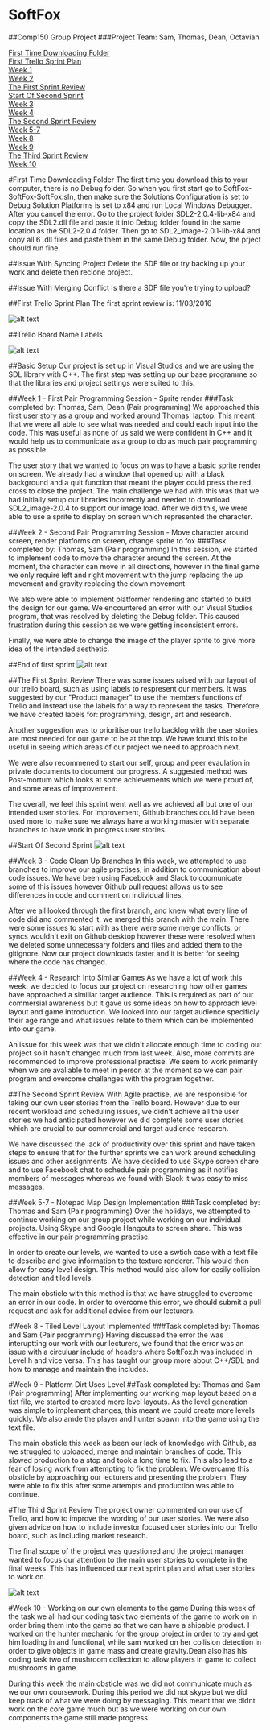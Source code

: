 # SoftFox
##Comp150 Group Project
###Project Team: Sam, Thomas, Dean, Octavian

[First Time Downloading Folder](#first-time-downloading-folder)  
[First Trello Sprint Plan](#first-trello-sprint-plan)  
[Week 1](#week-1---first-pair-programming-session---sprite-render)  
[Week 2](#week-2---second-pair-programming-session---move-character-around-screen,-render-platforms-on-screen,-change-sprite-to-fox)  
[The First Sprint Review](#the-first-sprint-review)  
[Start Of Second Sprint](#start-of-second-sprint)  
[Week 3](#week-3---code-clean-up-branches)  
[Week 4](#week-4---research-into-similar-games)  
[The Second Sprint Review](#the-second-sprint-review)  
[Week 5-7](#week-5-7---notepad-map-design-implementation)  
[Week 8](#week-8---tiled-level-layout-implemented)  
[Week 9](#week-9---platform-dirt-uses-level)  
[The Third Sprint Review](#the-third-sprint-review)      
[Week 10](#week-10---working-on-our-own-elements-to-the-game)    

#First Time Downloading Folder
The first time you download this to your computer, there is no Debug folder. So when you first start go to SoftFox-SoftFox-SoftFox.sln, then make sure the Solutions Configuration is set to Debug Solution Platforms is set to x84 and run Local Windows Debugger. After you cancel the error. Go to the project folder SDL2-2.0.4-lib-x84 and copy the SDL2.dll file and paste it into Debug folder found in the same location as the SDL2-2.0.4 folder. Then go to SDL2_image-2.0.1-lib-x84 and copy all 6 .dll files and paste them in the same Debug folder. Now, the prject should run fine.

##Issue With Syncing Project
Delete the SDF file or try backing up your work and delete then reclone project.

##Issue With Merging Conflict
Is there a SDF file you're trying to upload?

##First Trello Sprint Plan
The first sprint review is: 11/03/2016

![alt text][first_sprint_plan_group]

[first_sprint_plan_group]: https://github.com/sw180283/SoftFox/blob/master/Trello/First_Sprint_Plan_Group.jpg "First Trello Sprint Plan"

##Trello Board Name Labels

![alt text][trello_board_name_label]

[trello_board_name_label]: https://github.com/sw180283/SoftFox/blob/master/Trello/Trello_Board_Name_Labels.jpg "Trello Board Name Labels"

##Basic Setup
Our project is set up in Visual Studios and we are using the SDL library with C++. The first step was setting up our base programme so that the libraries and project settings were suited to this.

##Week 1 - First Pair Programming Session - Sprite render
###Task completed by: Thomas, Sam, Dean (Pair programming)
We approached this first user story as a group and worked around Thomas' laptop. This meant that we were all able to see what was needed and could each input into the code. This was useful as none of us said we were confident in C++ and it would help us to communicate as a group to do as much pair programming as possible.

The user story that we wanted to focus on was to have a basic sprite render on screen. We already had a window that opened up with a black background and a quit function that meant the player could press the red cross to close the project. The main challenge we had with this was that we had initially setup our libraries incorrectly and needed to download SDL2_image-2.0.4 to support our image load. After we did this, we were able to use a sprite to display on screen which represented the character.

##Week 2 - Second Pair Programming Session - Move character around screen, render platforms on screen, change sprite to fox
###Task completed by: Thomas, Sam (Pair programming)
In this session, we started to implement code to move the character around the screen. At the moment, the character can move in all directions, however in the final game we only require left and right movement with the jump replacing the up movement and gravity replacing the down movement.

We also were able to implement platformer rendering and started to build the design for our game. We encountered an error with our Visual Studios program, that was resolved by deleting the Debug folder. This caused frustration during this session as we were getting inconsistent errors.

Finally, we were able to change the image of the player sprite to give more idea of the intended aesthetic.

##End of first sprint
![alt text][End_of_first_sprint]

[End_of_first_sprint]: https://github.com/sw180283/SoftFox/blob/master/Trello/First_Complete_Sprint_Plan.jpg "End Of First Sprint"

##The First Sprint Review
There was some issues raised with our layout of our trello board, such as using labels to respresent our members. It was suggested by our "Product manager" to use the members functions of Trello and instead use the labels for a way to represent the tasks. Therefore, we have created labels for: programming, design, art and research.

Another suggestion was to prioritise our trello backlog with the user stories are most needed for our game to be at the top. We have found this to be useful in seeing which areas of our project we need to approach next.

We were also recommened to start our self, group and peer evaulation in private documents to document our progress. A suggested method was Post-mortum which looks at some achievements which we were proud of, and some areas of improvement.

The overall, we feel this sprint went well as we achieved all but one of our intended user stories. For improvement, Github branches could have been used more to make sure we always have a working master with separate branches to have work in progress user stories.

##Start Of Second Sprint
![alt text][Start_of_second_sprint] 

[Start_of_second_sprint]: https://github.com/sw180283/SoftFox/blob/master/Trello/Second_Group_Sprint_Plan.jpg "Start Of Second Sprint"

##Week 3 - Code Clean Up Branches
In this week, we attempted to use branches to improve our agile practises, in addition to communication about code issues. We have been using Facebook and Slack to coomunicate some of this issues however Github pull request allows us to see differences in code and comment on individual lines.

After we all looked through the first branch, and knew what every line of code did and commented it, we merged this branch with the main. There were some issues to start with as there were some merge conflicts, or syncs wouldn't exit on Github desktop however these were resolved when we deleted some unnecessary folders and files and added them to the gitignore. Now our project downloads faster and it is better for seeing where the code has changed.

##Week 4 - Research Into Similar Games
As we have a lot of work this week, we decided to focus our project on researching how other games have approached a similiar target audience. This is required as part of our commersial awareness but it gave us some ideas on how to approach level layout and game introduction. We looked into our target audience specificly their age range and what issues relate to them which can be implemented into our game.

An issue for this week was that we didn't allocate enough time to coding our project so it hasn't changed much from last week. Also, more commits are recommended to improve professional practise. We seem to work primarily when we are avaliable to meet in person at the moment so we can pair program and overcome challanges with the program together.

##The Second Sprint Review
With Agile practise, we are responsible for taking our own user stories from the Trello board. However due to our recent workload and scheduling issues, we didn't achieve all the user stories we had anticipated however we did complete some user stories which are crucial to our commercial and target audience research.

We have discussed the lack of productivity over this sprint and have taken steps to ensure that for the further sprints we can work around scheduling issues and other assignments. We have decided to use Skype screen share and to use Facebook chat to schedule pair programming as it notifies members of messages whereas we found with Slack it was easy to miss messages.

##Week 5-7 - Notepad Map Design Implementation
###Task completed by: Thomas and Sam (Pair programming) 
Over the holidays, we attempted to continue working on our group project while working on our individual projects. Using Skype and Google Hangouts to screen share. This was effective in our pair programming practise.  

In order to create our levels, we wanted to use a swtich case with a text file to describe and give information to the texture renderer. This would then allow for easy level design. This method would also allow for easily collision detection and tiled levels.

The main obsticle with this method is that we have struggled to overcome an error in our code. In order to overcome this error, we should submit a pull request and ask for additional advice from our lecturers.

#Week 8 - Tiled Level Layout Implemented
###Task completed by: Thomas and Sam (Pair programming) 
Having discussed the error the was interuptting our work with our lecturers, we found that the error was an issue with a circuluar include of headers where SoftFox.h was included in Level.h and vice versa. This has taught our group more about C++/SDL and how to manage and maintain the includes. 

#Week 9 - Platform Dirt Uses Level
##Task completed by: Thomas and Sam (Pair programming) 
After implementing our working map layout based on a tixt file, we started to created more level layouts. As the level generation was simple to implement changes, this meant we could create more levels quickly. We also amde the player and hunter spawn into the game using the text file.

The main obsticle this week as been our lack of knowledge with Github, as we struggled to uploaded, merge and maintain branches of code. This slowed production to a stop and took a long time to fix. This also lead to a fear of losing work from attempting to fix the problem. We overcame this obsticle by approaching our lecturers and presenting the problem. They were able to fix this after some attempts and production was able to continue.

#The Third Sprint Review
The project owner commented on our use of Trello, and how to improve the wording of our user stories. We were also given advice on how to include investor focused user stories into our Trello board, such as including market research.

The final scope of the project was questioned and the project manager wanted to focus our attention to the main user stories to complete in the final weeks. This has influenced our next sprint plan and what user stories to work on.

![alt text][End_of_third_sprint] 

[End_of_third_sprint]: https://github.com/sw180283/SoftFox/blob/master/Trello/Third_Complete_Sprint_Plan.jpg "End Of Third Sprint"

#Week 10 - Working on our own elements to the game
During this week of the task we all had our coding task two elements of the game to work on in order bring them into the game so that we can have a shipable product. I worked on the hunter mechanic for the group project in order to try and get him loading in and functional, while sam worked on her collision detection in order to give objects in game mass and create gravity.Dean also has his coding task two of mushroom collection to allow players in game to collect mushrooms in game.

During this week the main obsticle was we did not communicate much as we our own coursework. During this period we did not skype but we did keep track of what we were doing by messaging. This meant that we didnt work on the core game much but as we were working on our own components the game still made progress.
